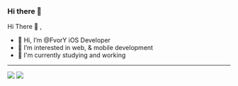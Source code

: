 ### Hi there 👋

<!--
**FvorY/FvorY** is a ✨ _special_ ✨ repository because its `README.md` (this file) appears on your GitHub profile.

Here are some ideas to get you started:

- 🔭 I’m currently working on ...
- 🌱 I’m currently learning ...
- 👯 I’m looking to collaborate on ...
- 🤔 I’m looking for help with ...
- 💬 Ask me about ...
- 📫 How to reach me: ...
- 😄 Pronouns: ...
- ⚡ Fun fact: ...
-->

Hi There 👋 ,

- 👋 Hi, I’m @FvorY iOS Developer
- 👀 I’m interested in web, & mobile development
- 🌱 I'm currently studying and working 

-----------------------------------------------------

<img src="https://github-readme-stats.vercel.app/api/top-langs/?username=FvorY&layout=compact"/>
<img src="https://github-readme-stats.vercel.app/api?username=FvorY&hide=contribs,prs&show_icons=true&hide_border=true&title_color=000"/>
